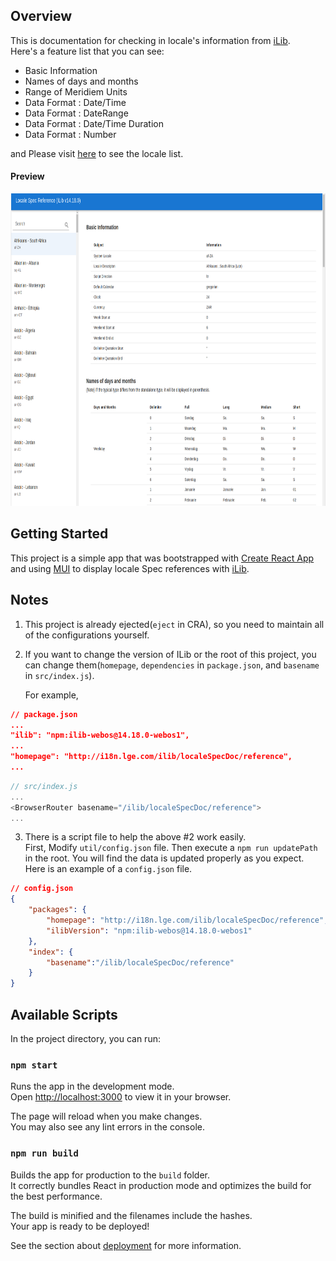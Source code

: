 ## Overview
This is documentation for checking in locale's information from [iLib](https://github.com/iLib-js/iLib).  
Here's a feature list that you can see:
 * Basic Information
 * Names of days and months
 * Range of Meridiem Units
 * Data Format : Date/Time
 * Data Format : DateRange
 * Data Format : Date/Time Duration
 * Data Format : Number

and Please visit [here](Locales.md) to see the locale list.

#### Preview 
<img src="./localeSpecDoc_Snapshot.png" width="1000" height="500"/>

## Getting Started

This project is a simple app that was bootstrapped with [Create React App](https://github.com/facebook/create-react-app) and using [MUI](https://mui.com) to display locale Spec references with [iLib](https://github.com/iLib-js/iLib).  

## Notes

1. This project is already ejected(`eject` in CRA), so you need to maintain all of the configurations yourself.

2. If you want to change the version of ILib or the root of this project, you can change them(`homepage`, `dependencies` in `package.json`, and `basename` in `src/index.js`).

   For example,

```json
// package.json
...
"ilib": "npm:ilib-webos@14.18.0-webos1",
...
"homepage": "http://i18n.lge.com/ilib/localeSpecDoc/reference",
...
```
```js
// src/index.js
...
<BrowserRouter basename="/ilib/localeSpecDoc/reference">
...

```
3. There is a script file to help the above #2 work easily.   
First, Modify  `util/config.json` file. Then execute a `npm run updatePath` in the root. You will find the data is updated properly as you expect.
Here is an example of a  `config.json` file.
```json
// config.json
{
    "packages": {
        "homepage": "http://i18n.lge.com/ilib/localeSpecDoc/reference",
        "ilibVersion": "npm:ilib-webos@14.18.0-webos1"
    },
    "index": {
        "basename":"/ilib/localeSpecDoc/reference"
    }
}
```


## Available Scripts

In the project directory, you can run:

### `npm start`

Runs the app in the development mode.\
Open [http://localhost:3000](http://localhost:3000) to view it in your browser.

The page will reload when you make changes.\
You may also see any lint errors in the console.

### `npm run build`

Builds the app for production to the `build` folder.\
It correctly bundles React in production mode and optimizes the build for the best performance.

The build is minified and the filenames include the hashes.\
Your app is ready to be deployed!

See the section about [deployment](https://facebook.github.io/create-react-app/docs/deployment) for more information.